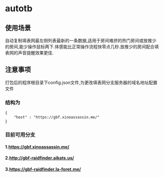 # autotb
## 使用场景
自动复制填表网最左侧列表最新的一条数据,适用于房间难挤的热门房间或放推少的房间,能少操作鼠标两下.体感能比正常操作流程快零点几秒.放推少的房间配合填表网的声音提醒效果更佳.

## 注意事项
打包后的程序根目录下config.json文件,为更改填表网分支服务器的域名地址配置文件
### 结构为
```
{
	"host" : "https://gbf.xinoassassin.me/"
}
```
### 目前可用分支
#### 1.https://gbf.xinoassassin.me/
#### 2.http://gbf-raidfinder.aikats.us/
#### 3.https://gbf-raidfinder.la-foret.me/
